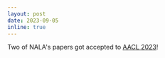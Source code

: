 ```yaml
---
layout: post
date: 2023-09-05
inline: true
---
```


Two of NALA's papers got accepted to <a href="http://www.ijcnlp-aacl2023.org" target="_blank">AACL 2023</a>!

